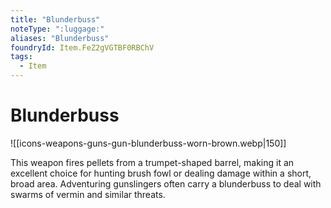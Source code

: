 ```yaml
---
title: "Blunderbuss"
noteType: ":luggage:"
aliases: "Blunderbuss"
foundryId: Item.FeZ2gVGTBF0RBChV
tags:
  - Item
---
```


# Blunderbuss
![[icons-weapons-guns-gun-blunderbuss-worn-brown.webp|150]]

This weapon fires pellets from a trumpet-shaped barrel, making it an excellent choice for hunting brush fowl or dealing damage within a short, broad area. Adventuring gunslingers often carry a blunderbuss to deal with swarms of vermin and similar threats.
